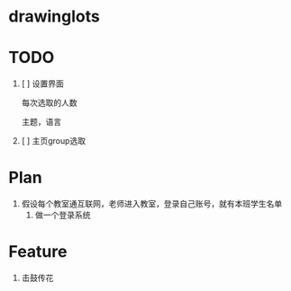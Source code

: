 # drawinglots

# TODO
1. [ ] 设置界面
   
   每次选取的人数
   
   主题，语言

2. [ ] 主页group选取

# Plan
1. 假设每个教室通互联网，老师进入教室，登录自己账号，就有本班学生名单
   1. 做一个登录系统


# Feature
1. 击鼓传花


